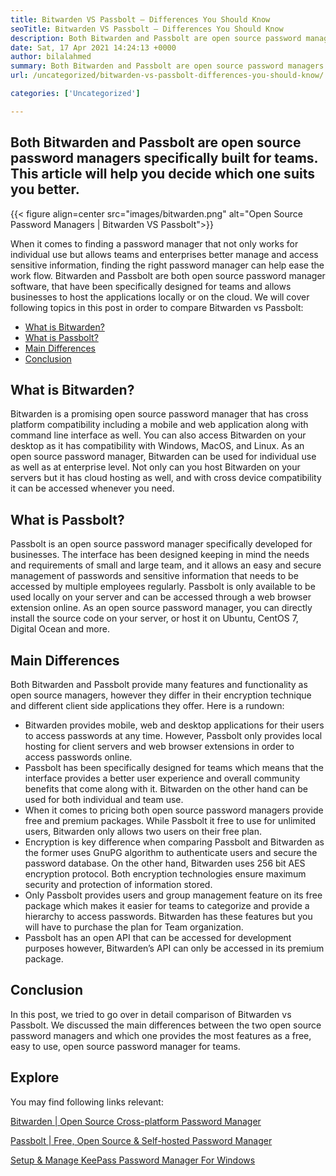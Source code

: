 ```yaml
---
title: Bitwarden VS Passbolt – Differences You Should Know
seoTitle: Bitwarden VS Passbolt – Differences You Should Know
description: Both Bitwarden and Passbolt are open source password manager apps built for teams. This article will help you decide which one suits you better.
date: Sat, 17 Apr 2021 14:24:13 +0000
author: bilalahmed
summary: Both Bitwarden and Passbolt are open source password managers specifically built for teams. This article will help you decide which one suits you better.
url: /uncategorized/bitwarden-vs-passbolt-differences-you-should-know/

categories: ['Uncategorized']

---
```

## Both Bitwarden and Passbolt are open source password managers specifically built for teams. This article will help you decide which one suits you better.

{{< figure align=center src="images/bitwarden.png" alt="Open Source Password Managers | Bitwarden VS Passbolt">}}

When it comes to finding a password manager that not only works for individual use but allows teams and enterprises better manage and access sensitive information, finding the right password manager can help ease the work flow. Bitwarden and Passbolt are both open source password manager software, that have been specifically designed for teams and allows businesses to host the applications locally or on the cloud. We will cover following topics in this post in order to compare Bitwarden vs Passbolt:

  * [What is Bitwarden?][1]
  * [What is Passbolt?][2]
  * [Main Differences][3]
  * [Conclusion][4]

## **What is Bitwarden?**

Bitwarden is a promising open source password manager that has cross platform compatibility including a mobile and web application along with command line interface as well. You can also access Bitwarden on your desktop as it has compatibility with Windows, MacOS, and Linux. As an open source password manager, Bitwarden can be used for individual use as well as at enterprise level. Not only can you host Bitwarden on your servers but it has cloud hosting as well, and with cross device compatibility it can be accessed whenever you need.

## **What is Passbolt?**

Passbolt is an open source password manager specifically developed for businesses. The interface has been designed keeping in mind the needs and requirements of small and large team, and it allows an easy and secure management of passwords and sensitive information that needs to be accessed by multiple employees regularly. Passbolt is only available to be used locally on your server and can be accessed through a web browser extension online. As an open source password manager, you can directly install the source code on your server, or host it on Ubuntu, CentOS 7, Digital Ocean and more.

## **Main Differences**

Both Bitwarden and Passbolt provide many features and functionality as open source managers, however they differ in their encryption technique and different client side applications they offer. Here is a rundown:

<ul type="1">
  <li>
    Bitwarden provides mobile, web and desktop applications for their users to access passwords at any time. However, Passbolt only provides local hosting for client servers and web browser extensions in order to access passwords online.
  </li>
  <li>
    Passbolt has been specifically designed for teams which means that the interface provides a better user experience and overall community benefits that come along with it. Bitwarden on the other hand can be used for both individual and team use.
  </li>
  <li>
    When it comes to pricing both open source password managers provide free and premium packages. While Passbolt it free to use for unlimited users, Bitwarden only allows two users on their free plan.
  </li>
  <li>
    Encryption is key difference when comparing Passbolt and Bitwarden as the former uses GnuPG algorithm to authenticate users and secure the password database. On the other hand, Bitwarden uses 256 bit AES encryption protocol. Both encryption technologies ensure maximum security and protection of information stored.
  </li>
  <li>
    Only Passbolt provides users and group management feature on its free package which makes it easier for teams to categorize and provide a hierarchy to access passwords. Bitwarden has these features but you will have to purchase the plan for Team organization.
  </li>
  <li>
    Passbolt has an open API that can be accessed for development purposes however, Bitwarden’s API can only be accessed in its premium package.
  </li>
</ul>

## **Conclusion**

In this post, we tried to go over in detail comparison of Bitwarden vs Passbolt. We discussed the main differences between the two open source password managers and which one provides the most features as a free, easy to use, open source password manager for teams.

## Explore

You may find following links relevant:

[Bitwarden | Open Source Cross-platform Password Manager][5]

[Passbolt | Free, Open Source & Self-hosted Password Manager][6]

[Setup & Manage KeePass Password Manager For Windows][7]

 [1]: #bitwarden
 [2]: #passbolt
 [3]: #differences
 [4]: #conclusion
 [5]: https://products.containerize.com/password-management/bitwarden
 [6]: https://products.containerize.com/password-management/passbolt
 [7]: https://blog.containerize.com/2021/03/13/setup-manage-keepass-password-manager-for-windows/